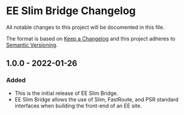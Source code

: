 # EE Slim Bridge Changelog

All notable changes to this project will be documented in this file.

The format is based on [Keep a Changelog](http://keepachangelog.com/en/1.0.0/)
and this project adheres to [Semantic Versioning](http://semver.org/spec/v2.0.0.html).

## 1.0.0 - 2022-01-26
### Added

- This is the initial release of EE Slim Bridge.
- EE Slim Bridge allows the use of Slim, FastRoute, and PSR standard interfaces when building the front-end of an EE site.
